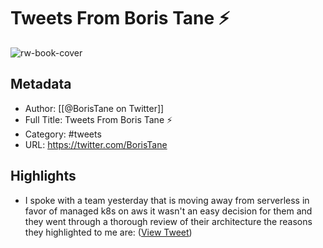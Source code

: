 # Tweets From Boris Tane ⚡

![rw-book-cover](https://pbs.twimg.com/profile_images/1504721709408083980/pLDLOzAR.jpg)

## Metadata
- Author: [[@BorisTane on Twitter]]
- Full Title: Tweets From Boris Tane ⚡
- Category: #tweets
- URL: https://twitter.com/BorisTane

## Highlights
- I spoke with a team yesterday that is moving away from serverless in favor of managed k8s on aws
  it wasn't an easy decision for them and they went through a thorough review of their architecture
  the reasons they highlighted to me are: ([View Tweet](https://twitter.com/BorisTane/status/1583507431564333058))
